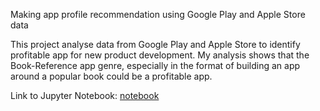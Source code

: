Making app profile recommendation using Google Play and Apple Store data

This project analyse data from Google Play and Apple Store to identify profitable app for new product development. My analysis shows that the Book-Reference app genre, especially in the format of building an app around a popular book could be a profitable app.

Link to Jupyter Notebook: [notebook](Basics.ipynb)
